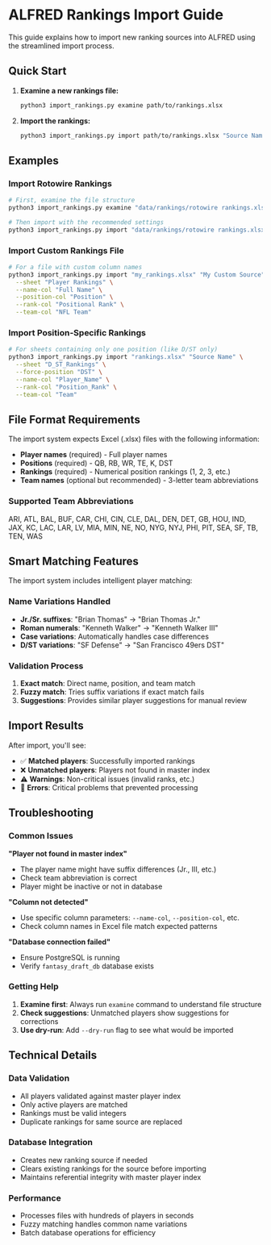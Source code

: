 # ALFRED Rankings Import Guide

This guide explains how to import new ranking sources into ALFRED using the streamlined import process.

## Quick Start

1. **Examine a new rankings file:**
   ```bash
   python3 import_rankings.py examine path/to/rankings.xlsx
   ```

2. **Import the rankings:**
   ```bash
   python3 import_rankings.py import path/to/rankings.xlsx "Source Name"
   ```

## Examples

### Import Rotowire Rankings
```bash
# First, examine the file structure
python3 import_rankings.py examine "data/rankings/rotowire rankings.xlsx"

# Then import with the recommended settings
python3 import_rankings.py import "data/rankings/rotowire rankings.xlsx" "Rotowire" --sheet "CheatSheetTE"
```

### Import Custom Rankings File
```bash
# For a file with custom column names
python3 import_rankings.py import "my_rankings.xlsx" "My Custom Source" \
  --sheet "Player Rankings" \
  --name-col "Full Name" \
  --position-col "Position" \
  --rank-col "Positional Rank" \
  --team-col "NFL Team"
```

### Import Position-Specific Rankings
```bash
# For sheets containing only one position (like D/ST only)
python3 import_rankings.py import "rankings.xlsx" "Source Name" \
  --sheet "D_ST_Rankings" \
  --force-position "DST" \
  --name-col "Player_Name" \
  --rank-col "Position_Rank" \
  --team-col "Team"
```

## File Format Requirements

The import system expects Excel (.xlsx) files with the following information:
- **Player names** (required) - Full player names
- **Positions** (required) - QB, RB, WR, TE, K, DST
- **Rankings** (required) - Numerical position rankings (1, 2, 3, etc.)
- **Team names** (optional but recommended) - 3-letter team abbreviations

### Supported Team Abbreviations
ARI, ATL, BAL, BUF, CAR, CHI, CIN, CLE, DAL, DEN, DET, GB, HOU, IND, JAX, KC, LAC, LAR, LV, MIA, MIN, NE, NO, NYG, NYJ, PHI, PIT, SEA, SF, TB, TEN, WAS

## Smart Matching Features

The import system includes intelligent player matching:

### Name Variations Handled
- **Jr./Sr. suffixes**: "Brian Thomas" → "Brian Thomas Jr."
- **Roman numerals**: "Kenneth Walker" → "Kenneth Walker III"
- **Case variations**: Automatically handles case differences
- **D/ST variations**: "SF Defense" → "San Francisco 49ers DST"

### Validation Process
1. **Exact match**: Direct name, position, and team match
2. **Fuzzy match**: Tries suffix variations if exact match fails
3. **Suggestions**: Provides similar player suggestions for manual review

## Import Results

After import, you'll see:
- ✅ **Matched players**: Successfully imported rankings
- ❌ **Unmatched players**: Players not found in master index
- ⚠️ **Warnings**: Non-critical issues (invalid ranks, etc.)
- 🚨 **Errors**: Critical problems that prevented processing

## Troubleshooting

### Common Issues

**"Player not found in master index"**
- The player name might have suffix differences (Jr., III, etc.)
- Check team abbreviation is correct
- Player might be inactive or not in database

**"Column not detected"**
- Use specific column parameters: `--name-col`, `--position-col`, etc.
- Check column names in Excel file match expected patterns

**"Database connection failed"**
- Ensure PostgreSQL is running
- Verify `fantasy_draft_db` database exists

### Getting Help

1. **Examine first**: Always run `examine` command to understand file structure
2. **Check suggestions**: Unmatched players show suggestions for corrections
3. **Use dry-run**: Add `--dry-run` flag to see what would be imported

## Technical Details

### Data Validation
- All players validated against master player index
- Only active players are matched
- Rankings must be valid integers
- Duplicate rankings for same source are replaced

### Database Integration
- Creates new ranking source if needed
- Clears existing rankings for the source before importing
- Maintains referential integrity with master player index

### Performance
- Processes files with hundreds of players in seconds
- Fuzzy matching handles common name variations
- Batch database operations for efficiency